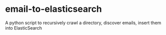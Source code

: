 # email-to-elasticsearch
A python script to recursively crawl a directory, discover emails, insert them into ElasticSearch
